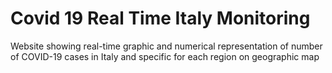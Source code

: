 # Covid 19 Real Time Italy Monitoring
Website showing real-time graphic and numerical representation of number
of COVID-19 cases in Italy and specific for each region on geographic map
